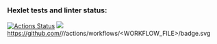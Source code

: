 ### Hexlet tests and linter status:
[![Actions Status](https://github.com/ArtemStruts/frontend-project-lvl1/workflows/hexlet-check/badge.svg)](https://github.com/ArtemStruts/frontend-project-lvl1/actions)
<a href="https://codeclimate.com/github/codeclimate/codeclimate/maintainability"><img src="https://api.codeclimate.com/v1/badges/a99a88d28ad37a79dbf6/maintainability" /></a>
https://github.com/<OWNER>/<REPOSITORY>/actions/workflows/<WORKFLOW_FILE>/badge.svg
